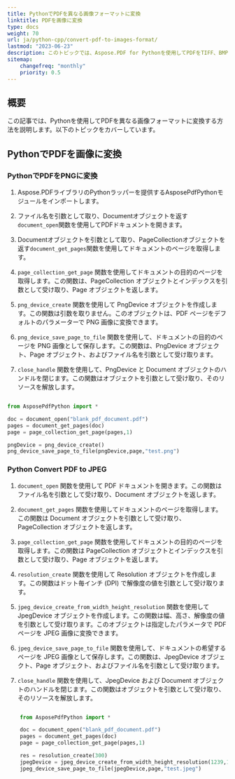 ```yaml
---
title: PythonでPDFを異なる画像フォーマットに変換
linktitle: PDFを画像に変換
type: docs
weight: 70
url: ja/python-cpp/convert-pdf-to-images-format/
lastmod: "2023-06-23"
description: このトピックでは、Aspose.PDF for Pythonを使用してPDFをTIFF、BMP、EMF、JPEG、PNG、GIF、SVGなどの様々な画像フォーマットに数行のコードで変換する方法を示します。
sitemap:
    changefreq: "monthly"
    priority: 0.5
---
```


## 概要

この記事では、Pythonを使用してPDFを異なる画像フォーマットに変換する方法を説明します。以下のトピックをカバーしています。

## PythonでPDFを画像に変換

### PythonでPDFをPNGに変換

1. Aspose.PDFライブラリのPythonラッパーを提供するAsposePdfPythonモジュールをインポートします。
1. ファイル名を引数として取り、Documentオブジェクトを返す`document_open`関数を使用してPDFドキュメントを開きます。
1. Documentオブジェクトを引数として取り、PageCollectionオブジェクトを返す`document_get_pages`関数を使用してドキュメントのページを取得します。

1. `page_collection_get_page` 関数を使用してドキュメントの目的のページを取得します。この関数は、PageCollection オブジェクトとインデックスを引数として受け取り、Page オブジェクトを返します。
1. `png_device_create` 関数を使用して PngDevice オブジェクトを作成します。この関数は引数を取りません。このオブジェクトは、PDF ページをデフォルトのパラメーターで PNG 画像に変換できます。
1. `png_device_save_page_to_file` 関数を使用して、ドキュメントの目的のページを PNG 画像として保存します。この関数は、PngDevice オブジェクト、Page オブジェクト、およびファイル名を引数として受け取ります。
1. `close_handle` 関数を使用して、PngDevice と Document オブジェクトのハンドルを閉じます。この関数はオブジェクトを引数として受け取り、そのリソースを解放します。

```python

from AsposePdfPython import *

doc = document_open("blank_pdf_document.pdf")
pages = document_get_pages(doc)
page = page_collection_get_page(pages,1)

pngDevice = png_device_create()
png_device_save_page_to_file(pngDevice,page,"test.png")

```

### Python Convert PDF to JPEG

1. `document_open` 関数を使用して PDF ドキュメントを開きます。この関数はファイル名を引数として受け取り、Document オブジェクトを返します。
1. `document_get_pages` 関数を使用してドキュメントのページを取得します。この関数は Document オブジェクトを引数として受け取り、PageCollection オブジェクトを返します。
1. `page_collection_get_page` 関数を使用してドキュメントの目的のページを取得します。この関数は PageCollection オブジェクトとインデックスを引数として受け取り、Page オブジェクトを返します。
1. `resolution_create` 関数を使用して Resolution オブジェクトを作成します。この関数はドット毎インチ (DPI) で解像度の値を引数として受け取ります。
1. `jpeg_device_create_from_width_height_resolution` 関数を使用して JpegDevice オブジェクトを作成します。この関数は幅、高さ、解像度の値を引数として受け取ります。このオブジェクトは指定したパラメータで PDF ページを JPEG 画像に変換できます。

1. `jpeg_device_save_page_to_file` 関数を使用して、ドキュメントの希望するページを JPEG 画像として保存します。この関数は、JpegDevice オブジェクト、Page オブジェクト、およびファイル名を引数として受け取ります。
1. `close_handle` 関数を使用して、JpegDevice および Document オブジェクトのハンドルを閉じます。この関数はオブジェクトを引数として受け取り、そのリソースを解放します。

```python

    from AsposePdfPython import *

    doc = document_open("blank_pdf_document.pdf")
    pages = document_get_pages(doc)
    page = page_collection_get_page(pages,1)

    res = resolution_create(300)
    jpegDevice = jpeg_device_create_from_width_height_resolution(1239,1754,res)
    jpeg_device_save_page_to_file(jpegDevice,page,"test.jpeg")
```